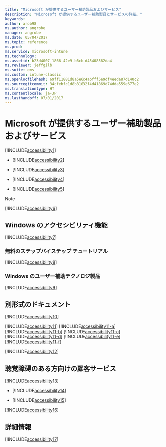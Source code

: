 ```yaml
---
title: "Microsoft が提供するユーザー補助製品およびサービス"
description: "Microsoft が提供するユーザー補助製品とサービスの詳細。"
keywords: 
author: arob98
ms.author: angrobe
manager: angrobe
ms.date: 05/04/2017
ms.topic: reference
ms.prod: 
ms.service: microsoft-intune
ms.technology: 
ms.assetid: b23d4007-1866-42e9-b6cb-d45408562da4
ms.reviewer: jeffgilb
ms.suite: ems
ms.custom: intune-classic
ms.openlocfilehash: 69ff11881d8a5e6c4abfff5e9df4eeda87d140c2
ms.sourcegitcommit: 34cfebfc1d8b81032f4d41869d74dda559e677e2
ms.translationtype: HT
ms.contentlocale: ja-JP
ms.lasthandoff: 07/01/2017
---
```

# <a name="accessibility-products-and-services-from-microsoft"></a>Microsoft が提供するユーザー補助製品およびサービス
[!INCLUDE[accessibility1](./includes/accessibility1_md.md)]

-   [!INCLUDE[accessibility2](./includes/accessibility2_md.md)]

-   [!INCLUDE[accessibility3](./includes/accessibility3_md.md)]

-   [!INCLUDE[accessibility4](./includes/accessibility4_md.md)]

-   [!INCLUDE[accessibility5](./includes/accessibility5_md.md)]

> [!NOTE]
> [!INCLUDE[accessibility6](./includes/accessibility6_md.md)]

## <a name="accessibility-features-of-windows"></a>Windows のアクセシビリティ機能
[!INCLUDE[accessibility7](./includes/accessibility7_md.md)]

### <a name="free-step-by-step-tutorials"></a>無料のステップバイステップ チュートリアル
[!INCLUDE[accessibility8](./includes/accessibility8_md.md)]

### <a name="assistive-technology-products-for-windows"></a>Windows のユーザー補助テクノロジ製品
[!INCLUDE[accessibility9](./includes/accessibility9_md.md)]

## <a name="documentation-in-alternative-formats"></a>別形式のドキュメント
[!INCLUDE[accessibility10](./includes/accessibility10_md.md)]

[!INCLUDE[accessibility11](./includes/accessibility11_md.md)]
[!INCLUDE[accessibility11-a](./includes/accessibility11-a_md.md)]
[!INCLUDE[accessibility11-b](./includes/accessibility11-b_md.md)]
[!INCLUDE[accessibility11-c](./includes/accessibility11-c_md.md)]
[!INCLUDE[accessibility11-d](./includes/accessibility11-d_md.md)]
[!INCLUDE[accessibility11-e](./includes/accessibility11-e_md.md)]
[!INCLUDE[accessibility11-f](./includes/accessibility11-f_md.md)]

[!INCLUDE[accessibility12](./includes/accessibility12_md.md)]

## <a name="customer-service-for-people-with-hearing-impairments"></a>聴覚障碍のある方向けの顧客サービス
[!INCLUDE[accessibility13](./includes/accessibility13_md.md)]

-   [!INCLUDE[accessibility14](./includes/accessibility14_md.md)]

-   [!INCLUDE[accessibility15](./includes/accessibility15_md.md)]

[!INCLUDE[accessibility16](./includes/accessibility16_md.md)]

## <a name="for-more-information"></a>詳細情報
[!INCLUDE[accessibility17](./includes/accessibility17_md.md)]
